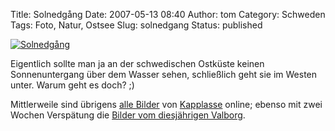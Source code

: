 Title: Solnedgång
Date: 2007-05-13 08:40
Author: tom
Category: Schweden
Tags: Foto, Natur, Ostsee
Slug: solnedgang
Status: published

[![Solnedgång](/pic/kappl_solned_s.jpg "Solnedgång")](/pic/kappl_solned_l.jpg)

Eigentlich sollte man ja an der schwedischen Ostküste keinen
Sonnenuntergang über dem Wasser sehen, schließlich geht sie im Westen
unter. Warum geht es doch? ;)

Mittlerweile sind übrigens [alle
Bilder](http://thomasmarquart.net/gallery/Kapplasse/index.html) von
[Kapplasse](http://www.fiket.de/2007/05/07/kapplasse/) online; ebenso
mit zwei Wochen Verspätung die [Bilder vom diesjährigen
Valborg](http://thomasmarquart.net/gallery/Valborg2007/index.html).

